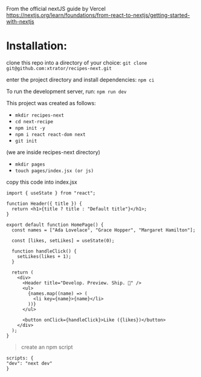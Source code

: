 From the official nextJS guide by Vercel
https://nextjs.org/learn/foundations/from-react-to-nextjs/getting-started-with-nextjs

# Installation:
clone this repo into a directory of your choice:
`git clone git@github.com:xtrator/recipes-next.git`

enter the project directory and install dependencies:
`npm ci`

To run the development server, run:
`npm run dev`

This project was created as follows:

- `mkdir recipes-next`
- `cd next-recipe`
- `npm init -y`
- `npm i react react-dom next`
- `git init`

(we are inside recipes-next directory)

- `mkdir pages`
- `touch pages/index.jsx (or js)`

copy this code into index.jsx

```
import { useState } from "react";

function Header({ title }) {
  return <h1>{title ? title : "Default title"}</h1>;
}

export default function HomePage() {
  const names = ["Ada Lovelace", "Grace Hopper", "Margaret Hamilton"];

  const [likes, setLikes] = useState(0);

  function handleClick() {
    setLikes(likes + 1);
  }

  return (
    <div>
      <Header title="Develop. Preview. Ship. 🚀" />
      <ul>
        {names.map((name) => (
          <li key={name}>{name}</li>
        ))}
      </ul>

      <button onClick={handleClick}>Like ({likes})</button>
    </div>
  );
}
```

> create an npm script

```
scripts: {
"dev": "next dev"
}
```
